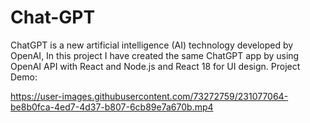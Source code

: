 # Chat-GPT
ChatGPT is a new artificial intelligence (AI) technology developed by OpenAI, In this project I have created the same ChatGPT app by using OpenAI API with React and Node.js and React 18 for UI design.
Project Demo:

https://user-images.githubusercontent.com/73272759/231077064-be8b0fca-4ed7-4d37-b807-6cb89e7a670b.mp4
